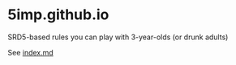 # 5imp.github.io
SRD5-based rules you can play with 3-year-olds (or drunk adults)

See [index.md](index.md)
